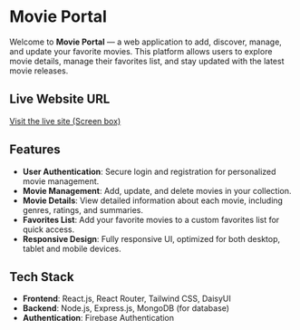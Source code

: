 # Movie Portal

Welcome to **Movie Portal** — a web application to add, discover, manage, and update your favorite movies. This platform allows users to explore movie details, manage their favorites list, and stay updated with the latest movie releases.

## Live Website URL
[Visit the live site (Screen box) ](https://movie-portal-716dd.web.app/)

## Features

- **User Authentication**: Secure login and registration for personalized movie management.
- **Movie Management**: Add, update, and delete movies in your collection.
- **Movie Details**: View detailed information about each movie, including genres, ratings, and summaries.
- **Favorites List**: Add your favorite movies to a custom favorites list for quick access.
- **Responsive Design**: Fully responsive UI, optimized for both desktop, tablet and mobile devices.

## Tech Stack

- **Frontend**: React.js, React Router, Tailwind CSS, DaisyUI
- **Backend**: Node.js, Express.js, MongoDB (for database)
- **Authentication**: Firebase Authentication


